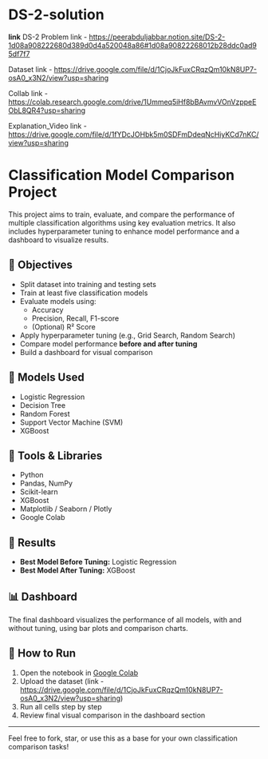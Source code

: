 # DS-2-solution

**link**
DS-2 Problem link - https://peerabduljabbar.notion.site/DS-2-1d08a908222680d389d0d4a520048a86#1d08a90822268012b28ddc0ad95df7f7

Dataset link - https://drive.google.com/file/d/1CjoJkFuxCRqzQm10kN8UP7-osA0_x3N2/view?usp=sharing

Collab link - https://colab.research.google.com/drive/1Ummeq5iHf8bBAvmvVOnVzppeEObL8QR4?usp=sharing

Explanation_Video link - https://drive.google.com/file/d/1fYDcJOHbk5m0SDFmDdeqNcHiyKCd7nKC/view?usp=sharing




# Classification Model Comparison Project

This project aims to train, evaluate, and compare the performance of multiple classification algorithms using key evaluation metrics. It also includes hyperparameter tuning to enhance model performance and a dashboard to visualize results.

## 🚀 Objectives

- Split dataset into training and testing sets
- Train at least five classification models
- Evaluate models using:
  - Accuracy
  - Precision, Recall, F1-score
  - (Optional) R² Score
- Apply hyperparameter tuning (e.g., Grid Search, Random Search)
- Compare model performance **before and after tuning**
- Build a dashboard for visual comparison

## 🧠 Models Used

- Logistic Regression
- Decision Tree
- Random Forest
- Support Vector Machine (SVM)
- XGBoost

## 🔧 Tools & Libraries

- Python
- Pandas, NumPy
- Scikit-learn
- XGBoost
- Matplotlib / Seaborn / Plotly
- Google Colab

## 🏁 Results

- **Best Model Before Tuning:** Logistic Regression  
- **Best Model After Tuning:** XGBoost

## 📊 Dashboard

The final dashboard visualizes the performance of all models, with and without tuning, using bar plots and comparison charts.

## 📌 How to Run

1. Open the notebook in [Google Colab](https://colab.research.google.com/)
2. Upload the dataset (link - https://drive.google.com/file/d/1CjoJkFuxCRqzQm10kN8UP7-osA0_x3N2/view?usp=sharing)
3. Run all cells step by step
4. Review final visual comparison in the dashboard section

---

Feel free to fork, star, or use this as a base for your own classification comparison tasks!


